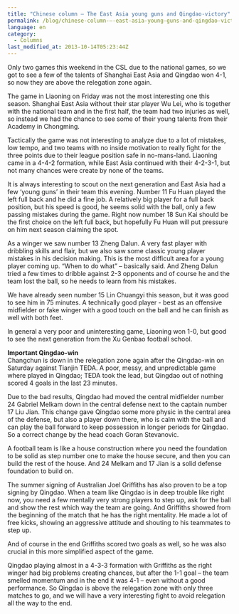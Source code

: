 ```yaml
---
title: "Chinese column – The East Asia young guns and Qingdao-victory"
permalink: /blog/chinese-column-–-east-asia-young-guns-and-qingdao-victory
language: en
category:
  - Columns
last_modified_at: 2013-10-14T05:23:44Z
---
```


Only two games this weekend in the CSL due to the national games, so we got to see a few of the talents of Shanghai East Asia and Qingdao won 4-1, so now they are above the relegation zone again.

The game in Liaoning on Friday was not the most interesting one this season. Shanghai East Asia without their star player Wu Lei, who is together with the national team and in the first half, the team had two injuries as well, so instead we had the chance to see some of their young talents from their Academy in Chongming.

Tactically the game was not interesting to analyze due to a lot of mistakes, low tempo, and two teams with no inside motivation to really fight for the three points due to their league position safe in no-mans-land. Liaoning came in a 4-4-2 formation, while East Asia continued with their 4-2-3-1, but not many chances were create by none of the teams.

It is always interesting to scout on the next generation and East Asia had a few ‘young guns’ in their team this evening. Number 11 Fu Huan played the left full back and he did a fine job. A relatively big player for a full back position, but his speed is good, he seems solid with the ball, only a few passing mistakes during the game. Right now number 18 Sun Kai should be the first choice on the left full back, but hopefully Fu Huan will put pressure on him next season claiming the spot.

As a winger we saw number 13 Zheng Dalun. A very fast player with dribbling skills and flair, but we also saw some classic young player mistakes in his decision making. This is the most difficult area for a young player coming up. “When to do what” – basically said. And Zheng Dalun tried a few times to dribble against 2-3 opponents and of course he and the team lost the ball, so he needs to learn from his mistakes.

We have already seen number 15 Lin Chuangyi this season, but it was good to see him in 75 minutes. A technically good player - best as an offensive midfielder or fake winger with a good touch on the ball and he can finish as well with both feet.

In general a very poor and uninteresting game, Liaoning won 1-0, but good to see the next generation from the Xu Genbao football school.

**Important Qingdao-win**  
Changchun is down in the relegation zone again after the Qingdao-win on Saturday against Tianjin TEDA. A poor, messy, and unpredictable game where played in Qingdao; TEDA took the lead, but Qingdao out of nothing scored 4 goals in the last 23 minutes.

Due to the bad results, Qingdao had moved the central midfielder number 24 Gabriel Melkam down in the central defense next to the captain number 17 Liu Jian. This change gave Qingdao some more physic in the central area of the defense, but also a player down there, who is calm with the ball and can play the ball forward to keep possession in longer periods for Qingdao. So a correct change by the head coach Goran Stevanovic.

A football team is like a house construction where you need the foundation to be solid as step number one to make the house secure, and then you can build the rest of the house. And 24 Melkam and 17 Jian is a solid defense foundation to build on.

The summer signing of Australian Joel Griffiths has also proven to be a top signing by Qingdao. When a team like Qingdao is in deep trouble like right now, you need a few mentally very strong players to step up, ask for the ball and show the rest which way the team are going. And Griffiths showed from the beginning of the match that he has the right mentality. He made a lot of free kicks, showing an aggressive attitude and shouting to his teammates to step up.

And of course in the end Griffiths scored two goals as well, so he was also crucial in this more simplified aspect of the game.

Qingdao playing almost in a 4-3-3 formation with Griffiths as the right winger had big problems creating chances, but after the 1-1 goal – the team smelled momentum and in the end it was 4-1 – even without a good performance. So Qingdao is above the relegation zone with only three matches to go, and we will have a very interesting fight to avoid relegation all the way to the end.
